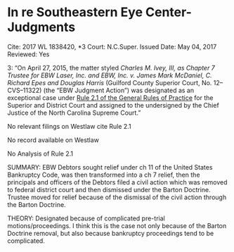 # In re Southeastern Eye Center-Judgments

Cite: 2017 WL 1838420, *3
Court: N.C.Super.
Issued Date: May 04, 2017
Reviewed: Yes

3: “On April 27, 2015, the matter styled *Charles M. Ivey, III, as Chapter 7 Trustee for EBW Laser, Inc. and EBW, Inc. v. James Mark McDaniel, C. Richard Epes and Douglas Harris* (Guilford County Superior Court, No. 12–CVS–11322) (the “EBW Judgment Action”) was designated as an exceptional case under [Rule 2.1 of the General Rules of Practice](https://1.next.westlaw.com/Link/Document/FullText?findType=L&pubNum=1008947&cite=NCRSUPDR2.1&originatingDoc=I42809d60342c11e78e18865f4d27462d&refType=LQ&originationContext=document&transitionType=DocumentItem&ppcid=ce728451945c45c5b72d5aea2c4ede1e&contextData=(sc.UserEnteredCitation)) for the Superior and District Court and assigned to the undersigned by the Chief Justice of the North Carolina Supreme Court.” 

No relevant filings on Westlaw cite Rule 2.1

No record available on Westlaw

No Analysis of Rule 2.1

SUMMARY: EBW Debtors sought relief under ch 11 of the United States Bankruptcy Code, was then transformed into a ch 7 relief, then the principals and officers of the Debtors filed a civil action which was removed to federal district court and then dismissed under the Barton Doctrine. Trustee moved for relief because of the dismissal of the civil action through the Barton Doctrine.

THEORY: Designated because of complicated pre-trial motions/proceedings. I think this is the case not only because of the Barton Doctrine removal, but also because bankruptcy proceedings tend to be complicated.
